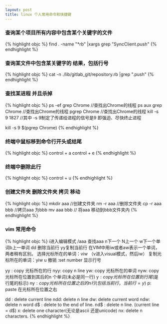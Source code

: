 ```yaml
---
layout: post
title: linux 个人常用命令和快捷键
---
```


### 查询某个项目所有内容中包含某个关键字的文件
{% highlight objc %}
find . -name "*rb"  |xargs grep  "SyncClient.push"
{% endhighlight %}

### 查询某文件中包含某关键字的 结果，包括行号

{% highlight objc %}
cat -n  ./lib/gitlab_git/repository.rb |grep ".push"
{% endhighlight %}

### 查找某进程 并且杀掉

{% highlight objc %}
ps -ef  grep Chrome //查找出Chrome的线程
ps aux  grep Chrome //查找出Chrome的线程
pgrep Chrome //查找出Chrome的线程
kill -s 9 1827 //其中 -s 9制定了传递给进程的信号是9 即强迫、尽快终止进程

kill -s 9 $(pgrep Chrome)
{% endhighlight %}

### 终端中鼠标移到命令行开头或结尾

{% highlight objc %}
control + a
control + e
{% endhighlight %}

### 终端中删除此行

{% highlight objc %}
control + u
{% endhighlight %}

### 创建文件夹 删除文件夹 拷贝 移动

{% highlight objc %}
mkdir aaa //创建文件夹
rm -r aaa //删除文件夹
cp -r aaa bbb //拷贝aaa 为bbb
mv aaa bbb // 将aaa 移动到bbb文件夹内
{% endhighlight %}


### vim 常用命令

{% highlight objc %}
i进入编辑模式
/aaa 查找aaa n下一个 N上一个
w下一个单词b上一单词
dd 删除当前行
yy复制当前行
在VIM中用iw或者aw表示一个单词，两者稍有区别。
选择光标所在的单词：viw （v进入visual模式，然后iw）
复制光标所在的单词：yiw
u 撤销
:set number 显示行号

yy : copy 光标所在的行
nyy: copy n line
yw: copy 光标所在的单词
nyw: copy 光标所在位置到其后的n 个单词(未必是同一行)
y$:  copy 光标所在位置到行尾($是行尾的标示)
ny$:  copy 光标所在位置之后的n行(包括当前行，当前行=y$)
p:  paste 在光标所在位置之右

dd : delete current line
ndd:  delete n line
dw: delete current word
ndw: delete n word
d$ : delete to the end of line.
nd$ : delete n line. (current line = d$)
x: delete one character(无论是ascii 还是unicode)
nx: delete n characters.
{% endhighlight %}






